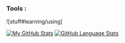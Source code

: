 
###  Tools  :

![stuff#learning/using]


[![My GitHub Stats](https://github-readme-stats.vercel.app/api/?username=wlsp&count_private=true&theme=tokyonight&showicons=true&layout=compact)]()
[![GitHub Language Stats](https://github-readme-stats.vercel.app/api/top-langs/?username=wlsp&langs_count=5&theme=tokyonight&layout=compact)]()







<!--
**wlsp/wlsp** is a ✨ _special_ ✨ repository because its `README.md` (this file) appears on your GitHub profile.

Here are some ideas to get you started:


-->
